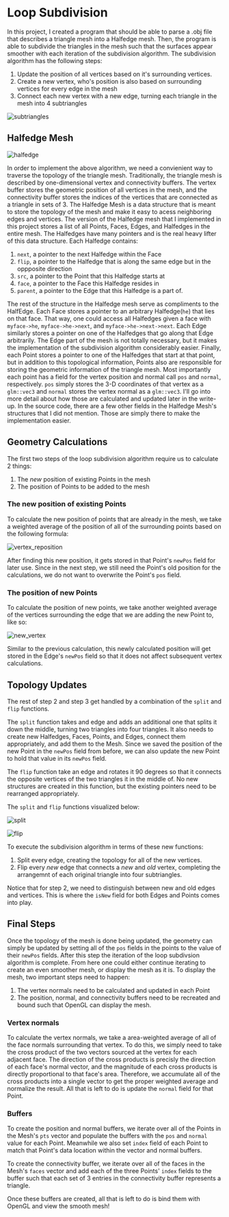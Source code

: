 # Loop Subdivision

In this project, I created a program that should be able to parse a .obj file that describes a triangle mesh into a Halfedge mesh. Then, the program is able to subdivide the triangles in the mesh such that the surfaces appear smoother with each iteration of the subdivision algorithm. The subdivision algorithm has the following steps:
1. Update the position of all vertices based on it's surrounding vertices.
2. Create a new vertex, who's position is also based on surrounding vertices for every edge in the mesh
3. Connect each new vertex with a new edge, turning each triangle in the mesh into 4 subtriangles

![subtriangles](images/subtriangles.png)

## Halfedge Mesh

![halfedge](images/halfedge.png)

In order to implement the above algorithm, we need a convienient way to traverse the topology of the triangle mesh. Traditionally, the triangle mesh is described by one-dimensional vertex and connectivity buffers. The vertex buffer stores the geometric position of all vertices in the mesh, and the connectivity buffer stores the indices of the vertices that are connected as a triangle in sets of 3. The Halfedge Mesh is a data structure that is meant to store the topology of the mesh and make it easy to acess neighboring edges and vertices. The version of the Halfedge mesh that I implemented in this project stores a list of all Points, Faces, Edges, and Halfedges in the entire mesh. The Halfedges have many pointers and is the real heavy lifter of this data structure. Each Halfedge contains:
1. `next`, a pointer to the next Halfedge within the Face
2. `flip`, a pointer to the Halfedge that is along the same edge but in the oppposite direction
3. `src`, a pointer to the Point that this Halfedge starts at
4. `face`, a pointer to the Face this Halfedge resides in
5. `parent`, a pointer to the Edge that this Halfedge is a part of.

The rest of the structure in the Halfedge mesh serve as compliments to the HalfEdge. Each Face stores a pointer to an arbitrary Halfedge(`he`) that lies on that face. That way, one could access all Halfedges given a face with `myface->he`, `myface->he->next`, and `myface->he->next->next`. Each Edge similarly stores a pointer on one of the Halfedges that go along that Edge arbitrarily. The Edge part of the mesh is not totally necessary, but it makes the implementation of the subdivision algorithm considerably easier. Finally, each Point stores a pointer to one of the Halfedges that start at that point, but in addition to this topological information, Points also are responsible for storing the geometric information of the triangle mesh. Most importantly each point has a field for the vertex position and normal call `pos` and `normal`, respectively. `pos` simply stores the 3-D coordinates of that vertex as a `glm::vec3` and `normal` stores the vertex normal as a `glm::vec3`. I'll go into more detail about how those are calculated and updated later in the write-up. In the source code, there are a few other fields in the Halfedge Mesh's structures that I did not mention. Those are simply there to make the implementation easier.

## Geometry Calculations
The first two steps of the loop subdivision algorithm require us to calculate 2 things:
1. The *new* position of existing Points in the mesh
2. The position of Points to be added to the mesh

### The new position of existing Points
To calculate the new position of points that are already in the mesh, we take a weighted average of the position of all of the surrounding points based on the following formula:

![vertex_reposition](images/vertex_reposition.png)

After finding this new position, it gets stored in that Point's `newPos` field for later use. Since in the next step, we still need the Point's old position for the calculations, we do not want to overwrite the Point's `pos` field.

### The position of new Points
To calculate the position of new points, we take another weighted average of the vertices surrounding the edge that we are adding the new Point to, like so:

![new_vertex](images/new_vertex.png)

Similar to the previous calculation, this newly calculated position will get stored in the Edge's `newPos` field so that it does not affect subsequent vertex calculations.

## Topology Updates
The rest of step 2 and step 3 get handled by a combination of the `split` and `flip` functions. 

The `split` function takes and edge and adds an additional one that splits it down the middle, turning two triangles into four triangles. It also needs to create new Halfedges, Faces, Points, and Edges, connect them appropriately, and add them to the Mesh. Since we saved the position of the new Point in the `newPos` field from before, we can also update the new Point to hold that value in its `newPos` field.

The `flip` function take an edge and rotates it 90 degrees so that it connects the opposite vertices of the two triangles it in the middle of. No new structures are created in this function, but the existing pointers need to be rearranged appropriately. 

The `split` and `flip` functions visualized below:

![split](images/split.png)

![flip](images/flip.png)

To execute the subdivision algorithm in terms of these new functions:
1. Split every edge, creating the topology for all of the new vertices.
2. Flip every *new* edge that connects a *new* and *old* vertex, completing the arrangemnt of each original triangle into four subtriangles.

Notice that for step 2, we need to distinguish between new and old edges and vertices. This is where the `isNew` field for both Edges and Points comes into play.

## Final Steps

Once the topology of the mesh is done being updated, the geometry can simply be updated by setting all of the `pos` fields in the points to the value of their `newPos` fields. After this step the iteration of the loop subdivsion algorithm is complete. From here one could either continue iterating to create an even smoother mesh, or display the mesh as it is. To display the mesh, two important steps need to happen:
1. The vertex normals need to be calculated and updated in each Point
2. The position, normal, and connectivity buffers need to be recreated and bound such that OpenGL can display the mesh.

### Vertex normals
To calculate the vertex normals, we take a area-weighted average of all of the face normals surrounding that vertex. To do this, we simply need to take the cross product of the two vectors sourced at the vertex for each adjacent face. The direction of the cross products is precisly the direction of each face's normal vector, and the magnitude of each cross products is directly proportional to that face's area. Therefore, we accumulate all of the cross products into a single vector to get the proper weighted average and normalize the result. All that is left to do is update the `normal` field for that Point.

### Buffers
To create the position and normal buffers, we iterate over all of the Points in the Mesh's `pts` vector and populate the buffers with the `pos` and `normal` value for each Point. Meanwhile we also set `index` field of each Point to match that Point's data location within the vector and normal buffers.

To create the connectivity buffer, we iterate over all of the faces in the Mesh's `faces` vector and add each of the three Points' `index` fields to the buffer such that each set of 3 entries in the connectivity buffer represents a triangle.

Once these buffers are created, all that is left to do is bind them with OpenGL and view the smooth mesh!